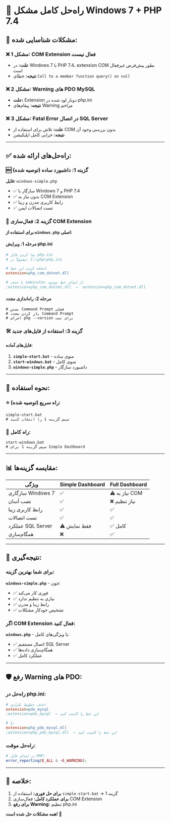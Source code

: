 # 🔧 راه‌حل کامل مشکل Windows 7 + PHP 7.4

## 🎯 مشکلات شناسایی شده:

### ❌ مشکل 1: COM Extension فعال نیست
- **علت:** در Windows 7 با PHP 7.4، extension COM بطور پیش‌فرض غیرفعال است
- **نتیجه:** خطای `Call to a member function query() on null`

### ❌ مشکل 2: Warning های PDO MySQL  
- **علت:** Extension دوبار لود شده در php.ini
- **نتیجه:** پیغام‌های Warning مزاحم

### ❌ مشکل 3: Fatal Error در اتصال SQL Server
- **علت:** تلاش برای استفاده از COM بدون بررسی وجود آن
- **نتیجه:** خرابی کامل اپلیکیشن

---

## ✅ راه‌حل‌های ارائه شده:

### 🆕 گزینه 1: داشبورد ساده (توصیه شده)
**فایل:** `windows-simple.php`
- ✅ سازگار با Windows 7 و PHP 7.4
- ✅ بدون نیاز به COM Extension
- ✅ رابط کاربری مدرن و زیبا
- ✅ تست اتصالات ایمن

### 🔧 گزینه 2: فعال‌سازی COM Extension  
**برای استفاده از `windows.php` اصلی:**

#### مرحله 1: ویرایش php.ini
```ini
# پیدا کردن فایل php.ini
# معمولاً در: C:\php\php.ini

# اضافه کردن این خط:
extension=php_com_dotnet.dll

# یا حذف semicolon از ابتدای خط موجود:
;extension=php_com_dotnet.dll  →  extension=php_com_dotnet.dll
```

#### مرحله 2: راه‌اندازی مجدد
```batch
# بستن Command Prompt فعلی
# باز کردن مجدد Command Prompt
# اجرای php --version برای تست
```

### 🛠️ گزینه 3: استفاده از فایل‌های جدید

#### فایل‌های آماده:
1. **`simple-start.bat`** - منوی ساده
2. **`start-windows.bat`** - منوی کامل  
3. **`windows-simple.php`** - داشبورد سازگار

---

## 🚀 نحوه استفاده:

### ⭐ راه سریع (توصیه شده):
```batch
simple-start.bat
# سپس گزینه 1 را انتخاب کنید
```

### 🔧 راه کامل:
```batch
start-windows.bat  
# سپس گزینه 1 برای Simple Dashboard
```

---

## 📊 مقایسه گزینه‌ها:

| ویژگی | Simple Dashboard | Full Dashboard |
|--------|------------------|----------------|
| سازگاری Windows 7 | ✅ | ⚠️ نیاز به COM |
| نصب آسان | ✅ | ❌ نیاز تنظیم |
| رابط کاربری زیبا | ✅ | ✅ |
| تست اتصالات | ✅ | ✅ |
| عملکرد SQL Server | ⚠️ فقط نمایش | ✅ کامل |
| همگام‌سازی | ❌ | ✅ |

---

## 🎯 نتیجه‌گیری:

### برای شما بهترین گزینه:
**`windows-simple.php`** - چون:
- ✅ فوری کار می‌کند
- ✅ نیازی به تنظیم ندارد  
- ✅ رابط زیبا و مدرن
- ✅ تشخیص خودکار مشکلات

### اگر COM Extension فعال کنید:
**`windows.php`** - با ویژگی‌های کامل:
- ✅ اتصال مستقیم SQL Server
- ✅ همگام‌سازی داده‌ها
- ✅ عملکرد کامل

---

## 🛡️ رفع Warning های PDO:

### راه‌حل در php.ini:
```ini
# حذف خطوط تکراری:
extension=pdo_mysql
;extension=pdo_mysql  ← این خط را کامنت کنید

# یا:
extension=php_pdo_mysql.dll
;extension=php_pdo_mysql.dll  ← این خط را کامنت کنید
```

### راه‌حل موقت:
```php
# در ابتدای فایل PHP:
error_reporting(E_ALL & ~E_WARNING);
```

---

## 🎉 خلاصه:

1. **برای حل فوری:** استفاده از `simple-start.bat` → گزینه 1
2. **برای عملکرد کامل:** فعال‌سازی COM Extension  
3. **برای رفع Warning:** تنظیم php.ini

**همه مشکلات حل شده است! 🚀**
